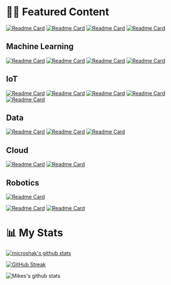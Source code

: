 


# 🧑‍💻 Featured Content

[![Readme Card](https://github-readme-stats.vercel.app/api/pin/?username=microshak&repo=MicroNotes&theme=radical)](https://github.com/microshak/MicroNotes)
[![Readme Card](https://github-readme-stats.vercel.app/api/pin/?username=PacktPublishing&repo=Artificial-Intelligence-for-IoT-Cookbook&theme=radical)](https://github.com/PacktPublishing/Artificial-Intelligence-for-IoT-Cookbook)
[![Readme Card](https://github-readme-stats.vercel.app/api/pin/?username=microshak&repo=LLM_Chat_UI&theme=radical)](https://github.com/microshak/LLM_Chat_UI)
[![Readme Card](https://github-readme-stats.vercel.app/api/pin/?username=microshak&repo=home-lab&theme=radical)](https://github.com/microshak/home-lab)

## Machine Learning 
[![Readme Card](https://github-readme-stats.vercel.app/api/pin/?username=microshak&repo=IoTDataScience&theme=radical)](https://github.com/microshak/IoTDataScience)
[![Readme Card](https://github-readme-stats.vercel.app/api/pin/?username=microshak&repo=Databricks&theme=radical)](https://github.com/microshak/Databricks)
[![Readme Card](https://github-readme-stats.vercel.app/api/pin/?username=microshak&repo=RStudio-Databricks&theme=radical)](https://github.com/microshak/RStudio-Databricks)
[![Readme Card](https://github-readme-stats.vercel.app/api/pin/?username=microshak&repo=Computer_Vision_Demo&theme=radical)](https://github.com/microshak/Computer_Vision_Demo)

## IoT
[![Readme Card](https://github-readme-stats.vercel.app/api/pin/?username=microshak&repo=Terraform-IoTHub-RA&theme=radical)](https://github.com/microshak/Terraform-IoTHub-RA)
[![Readme Card](https://github-readme-stats.vercel.app/api/pin/?username=microshak&repo=IoTDoor&theme=radical)](https://github.com/microshak/IoTDoor)
[![Readme Card](https://github-readme-stats.vercel.app/api/pin/?username=microshak&repo=pi_iot_environment_monitor&theme=radical)](https://github.com/microshak/pi_iot_environment_monitor)
[![Readme Card](https://github-readme-stats.vercel.app/api/pin/?username=microshak&repo=sensehat_iothub_edge&theme=radical)](https://github.com/microshak/sensehat_iothub_edge)
[![Readme Card](https://github-readme-stats.vercel.app/api/pin/?username=microshak&repo=IoTDataScience&theme=radical)](https://github.com/microshak/IoTDataScience)



## Data
[![Readme Card](https://github-readme-stats.vercel.app/api/pin/?username=microshak&repo=Redis&theme=radical)](https://github.com/microshak/Redis)
[![Readme Card](https://github-readme-stats.vercel.app/api/pin/?username=microshak&repo=Kafka-Tutorial&theme=radical)](https://github.com/microshak/Kafka-Tutorial)
[![Readme Card](https://github-readme-stats.vercel.app/api/pin/?username=microshak&repo=Kafka-Tutorial&theme=radical)](https://github.com/microshak/Kafka-Tutorial)


## Cloud
[![Readme Card](https://github-readme-stats.vercel.app/api/pin/?username=microshak&repo=AzureML-Python-Example&theme=radical)](https://github.com/microshak/AzureML-Python-Example)
[![Readme Card](https://github-readme-stats.vercel.app/api/pin/?username=microshak&repo=MicroACI&theme=radical)](https://github.com/microshak/MicroACI)

## Robotics
[![Readme Card](https://github-readme-stats.vercel.app/api/pin/?username=microshak&repo=Sawyer-Robot-Orientation-Tester&theme=radical)](https://github.com/microshak/Sawyer-Robot-Orientation-Tester)

[![Readme Card](https://github-readme-stats.vercel.app/api/pin/?username=microshak&repo=iotil-sawyer&theme=radical)](https://github.com/microshak/iotil-sawyer)
[![Readme Card](https://github-readme-stats.vercel.app/api/pin/?username=microshak&repo=iotil-RobotAPI&theme=radical)](https://github.com/microshak/iotil-RobotAPI)



# 📊 My Stats


[![microshak's github stats](https://github-readme-stats.vercel.app/api?username=microshak&show_icons=true&count_private=true&theme=radical&hide=stars)](https://microshak/github)

[![GitHub Streak](https://github-readme-streak-stats.herokuapp.com/?user=microshak&theme=dark&count_private=true&theme=radical)](https://microshak/github)


![Mikes's github stats](https://github-profile-summary-cards.vercel.app/api/cards/profile-details?username=microshak&theme=github)
